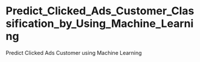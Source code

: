 # Predict_Clicked_Ads_Customer_Classification_by_Using_Machine_Learning
Predict Clicked Ads Customer using Machine Learning
